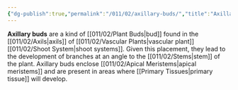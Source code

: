 ```yaml
---
{"dg-publish":true,"permalink":"/011/02/axillary-buds/","title":"Axillary Buds","tags":["BIOL412"],"noteIcon":"1","created":"2024-10-19T20:27:19.015-07:00","updated":"2024-09-26T15:03:20.475-07:00"}
---
```


**Axillary buds** are a kind of [[011/02/Plant Buds\|bud]] found in the [[011/02/Axils\|axils]] of [[011/02/Vascular Plants\|vascular plant]] [[011/02/Shoot System\|shoot systems]]. Given this placement, they lead to the development of branches at an angle to the [[011/02/Stems\|stem]] of the plant. Axillary buds enclose [[011/02/Apical Meristems\|apical meristems]] and are present in areas where [[Primary Tissues\|primary tissue]] will develop.